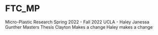 # FTC_MP
Micro-Plastic Research Spring 2022 - Fall 2022
UCLA - Haley Janessa Gunther
Masters Thesis
Clayton Makes a change
Haley makes a change
